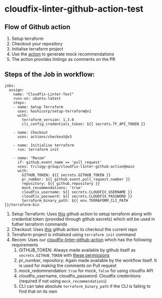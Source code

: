 # cloudfix-linter-github-action-test

## Flow of Github action
1. Setup terraform
2. Checkout your repository
3. Initialise terraform project
4. Use the [action](https://github.com/trilogy-group/cloudfix-linter-github-action) to generate mock recommendations
5. The action provides lintings as comments on the PR


## Steps of the Job in workflow:
```
jobs:  
  assign:
    name: "Cloudfix-Linter-Test"
    runs-on: ubuntu-latest
    steps:
    - name: Setup Terraform
      uses: hashicorp/setup-terraform@v1
      with:
        terraform_version: 1.3.0
        cli_config_credentials_token: ${{ secrets.TF_API_TOKEN }}

    - name: Checkout
      uses: actions/checkout@v3

    - name: Initialise terraform
      run: terraform init

    - name: "Recom"
      if: github.event_name == 'pull_request'
      uses: trilogy-group/cloudfix-linter-github-action@main
      with:
        GITHUB_TOKEN: ${{ secrets.GITHUB_TOKEN }}
        pr_number: ${{ github.event.pull_request.number }}
        repository: ${{ github.repository }}
        mock_recommendations: 'true'
        cloudfix_username: ${{ secrets.CLOUDFIX_USERNAME }}
        cloudfix_password: ${{ secrets.CLOUDFIX_PASSWORD }}
        terraform_binary_path: ${{ env.TERRAFORM_CLI_PATH }}/terraform-bin
```
1. Setup Terraform: Uses [this](https://github.com/hashicorp/setup-terraform) github action to setup terraform along with credential token (provided through github secrets) which will be used in futher terraform commands
2. Checkout: Uses [this](https://github.com/actions/checkout) github action to checkout the current repo
3. Terraform project is initialised using `terraform init` command
3. Recom: Uses our [cloudfix-linter-github-action](https://github.com/trilogy-group/cloudfix-linter-github-action) which has the following requirements
    1. GITHUB_TOKEN: Always made available by github itself as `secrets.GITHUB_TOKEN` with [these permissions](https://docs.github.com/en/actions/security-guides/automatic-token-authentication#permissions-for-the-github_token)
    2. pr_number, repository: Again made available by the workflow itself. It is used for making the comments on Pull request
    3. mock_redommendation: `true` for mock, `false` for using cloudfix API
    4. cloudfix_username, cloudfix_password: Cloudfix credentions (required if not using `mock_recommendations`)
    5. CLI can take absolute `terraform_binary_path` if the CLI is failing to find that on its own
